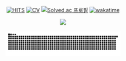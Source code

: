 <div align="center">

  <div align="center">

  [![HITS](https://myhits.vercel.app/api/hit/https%3A%2F%2Fgithub.com%2FAssembleCat?color=blue&label=HITS&size=small)](https://myhits.vercel.app) 
  [![CV](https://img.shields.io/badge/CV-Here-blue?logo=Read%20the%20Docs&logoColor=white)](https://assemblecat.github.io/resume-nextjs/)
  [![Solved.ac 프로필](http://mazassumnida.wtf/api/mini/generate_badge?boj=cheonshin99)](https://solved.ac/cheonshin99)
  [![wakatime](https://wakatime.com/badge/user/5bbff8ea-b399-473c-ba94-aadf52c3461d.svg)](https://wakatime.com/@5bbff8ea-b399-473c-ba94-aadf52c3461d)

  </div>

![](https://nirzak-streak-stats.vercel.app/?user=assemblecat&theme=transparent&hide_border=false)

<img src="https://raw.githubusercontent.com/assemblecat/assemblecat/output/github-contribution-grid-snake.svg" alt="snake animation" width="60%"/>

</div>
